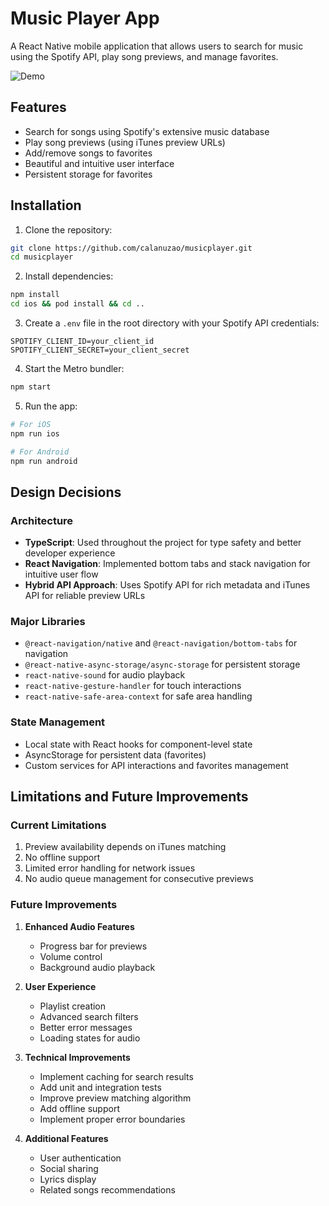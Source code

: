 # Music Player App

A React Native mobile application that allows users to search for music using the Spotify API, play song previews, and manage favorites.

![Demo](demo.gif)

## Features

- Search for songs using Spotify's extensive music database
- Play song previews (using iTunes preview URLs)
- Add/remove songs to favorites
- Beautiful and intuitive user interface
- Persistent storage for favorites

## Installation

1. Clone the repository:
```bash
git clone https://github.com/calanuzao/musicplayer.git
cd musicplayer
```

2. Install dependencies:
```bash
npm install
cd ios && pod install && cd ..
```

3. Create a `.env` file in the root directory with your Spotify API credentials:
```
SPOTIFY_CLIENT_ID=your_client_id
SPOTIFY_CLIENT_SECRET=your_client_secret
```

4. Start the Metro bundler:
```bash
npm start
```

5. Run the app:
```bash
# For iOS
npm run ios

# For Android
npm run android
```

## Design Decisions

### Architecture
- **TypeScript**: Used throughout the project for type safety and better developer experience
- **React Navigation**: Implemented bottom tabs and stack navigation for intuitive user flow
- **Hybrid API Approach**: Uses Spotify API for rich metadata and iTunes API for reliable preview URLs

### Major Libraries
- `@react-navigation/native` and `@react-navigation/bottom-tabs` for navigation
- `@react-native-async-storage/async-storage` for persistent storage
- `react-native-sound` for audio playback
- `react-native-gesture-handler` for touch interactions
- `react-native-safe-area-context` for safe area handling

### State Management
- Local state with React hooks for component-level state
- AsyncStorage for persistent data (favorites)
- Custom services for API interactions and favorites management

## Limitations and Future Improvements

### Current Limitations
1. Preview availability depends on iTunes matching
2. No offline support
3. Limited error handling for network issues
4. No audio queue management for consecutive previews

### Future Improvements
1. **Enhanced Audio Features**
   - Progress bar for previews
   - Volume control
   - Background audio playback

2. **User Experience**
   - Playlist creation
   - Advanced search filters
   - Better error messages
   - Loading states for audio

3. **Technical Improvements**
   - Implement caching for search results
   - Add unit and integration tests
   - Improve preview matching algorithm
   - Add offline support
   - Implement proper error boundaries

4. **Additional Features**
   - User authentication
   - Social sharing
   - Lyrics display
   - Related songs recommendations